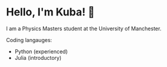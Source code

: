 # Hello, I'm Kuba! :wave:
I am a Physics Masters student at the University of Manchester.

Coding langauges:
 - Python (experienced)
 - Julia (introductory)

<!---
zillakuba/zillakuba is a ✨ special ✨ repository because its `README.md` (this file) appears on your GitHub profile.
You can click the Preview link to take a look at your changes.
--->


